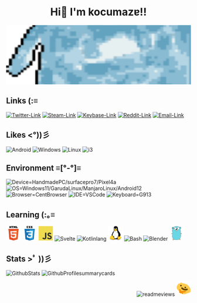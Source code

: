 <h1 align='center'>Hi👻 I'm kocumazɐ!!</h1>
<img src='./readme.png' alt='header'/>

## Links (:≡
<a href='https://twitter.com/kocumaza'>
  <img src='https://img.shields.io/badge/-twitter-1c9cea?style=flat-square' alt='Twitter-Link'/></a>
<a href='https://steamcommunity.com/id/kocumaza'>
  <img src='https://img.shields.io/badge/-Steam-1c31ea?style=flat-square' alt='Steam-Link'/></a>
<a href='https://keybase.io/kocumaza'>
  <img src='https://img.shields.io/badge/-Keybase-e3e049?style=flat-square' alt='Keybase-Link'/></a>
<a href='https://www.reddit.com/user/kocumaza'>
  <img src='https://img.shields.io/badge/-Reddit-ea5a1c?style=flat-square' alt='Reddit-Link'/></a>
<a href='mailto://kocumaza--@outlook.com'>
  <img src='https://img.shields.io/badge/-Email-23b8b3?style=flat-square' alt='Email-Link'/></a>

## Likes <°))彡
<p align='left'>
  <img src='https://img.shields.io/badge/Android-3ddb86.svg?logo=&style=flat-square' alt='Android'/>
  <img src='https://img.shields.io/badge/Windows-1595fa.svg?logo=&style=flat-square' alt='Windows'/>
  <img src='https://img.shields.io/badge/Linux-2CA5E0.svg?logo=&style=flat-square' alt='Linux'/>
  <img src='https://img.shields.io/badge/i3-fb4934.svg?logo=&style=flat-square' alt='i3'/></p>

## Environment ≡[°-°]≡
<p align='left'>
  <img src='https://img.shields.io/static/v1?label=Device&message=Handmade%20PC/surface%20pro%207/Pixel%204a&color=355cb0&style=flat-square' alt='Device=HandmadePC/surfacepro7/Pixel4a'/>
  <img src='https://img.shields.io/static/v1?label=OS&message=Windows11/Garuda%20Linux/Manjaro%20Linux/Android12&color=07adad&style=flat-square' alt='OS=Windows11/GarudaLinux/ManjaroLinux/Android12'/>
  <img src='https://img.shields.io/static/v1?label=Browser&message=CentBrowser&color=5cb0ff&style=flat-square' alt='Browser=CentBrowser'/>
  <img src='https://img.shields.io/static/v1?label=IDE&message=VSCode%20Insiders&color=0f92d9&style=flat-square' alt='IDE=VSCode'/>
  <img src='https://img.shields.io/static/v1?label=Keyboard&message=G913&color=black&style=flat-square' alt='Keyboard=G913'/></p>

## Learning (:｡≡
<p align='left'>
  <img src='https://raw.githubusercontent.com/devicons/devicon/master/icons/html5/html5-original-wordmark.svg' width='40' height='40' alt='HTML'/>
  <img src='https://raw.githubusercontent.com/devicons/devicon/master/icons/css3/css3-original-wordmark.svg' width='40' height='40' alt='CSS'/>
  <img src='https://raw.githubusercontent.com/devicons/devicon/master/icons/javascript/javascript-original.svg' width='40' height='40' alt='JavaScript'/>
  <img src='https://upload.wikimedia.org/wikipedia/commons/1/1b/Svelte_Logo.svg' width='40' height='40' alt='Svelte'/>
  <img src='https://www.vectorlogo.zone/logos/kotlinlang/kotlinlang-icon.svg' width='40' height='40' alt='Kotlinlang'/>
  <img src='https://raw.githubusercontent.com/devicons/devicon/master/icons/linux/linux-original.svg' width='40' height='40' alt='Linux'/>
  <img src='https://www.vectorlogo.zone/logos/gnu_bash/gnu_bash-icon.svg' width='40' height='40' alt='Bash'/>
  <img src='https://download.blender.org/branding/community/blender_community_badge_white.svg' width='40' height='40' alt='Blender'/>
  <img src='https://raw.githubusercontent.com/devicons/devicon/master/icons/go/go-original.svg' width='40' height='40' alt='Go'/></p>

  ## Stats >ﾟ ))彡
<p align='left'>
  <img src='https://github-readme-stats.vercel.app/api?username=kocumaza&count_private=true&show_icons=true&theme=prussian' alt='GithubStats'/>
  <img src='https://github-profile-summary-cards.vercel.app/api/cards/productive-time?username=kocumaza&theme=nord_dark' alt='GithubProfilesummarycards'/></p>

<p align="right">
  <img src='https://komarev.com/ghpvc/?username=kocumaza&color=46b8d4&style=flat-square' alt='readmeviews'/>
  <img src='./nyo.png' width='40' height='40' alt='thinkingface'/></p>
